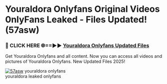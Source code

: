 # Youraldora Onlyfans Original Videos 0nlyFans Leaked - Files Updated! (57asw)

<h3>🔴 CLICK HERE 🌐==►► <a href="https://tinyurl.com/3hn5wdd3" rel="nofollow">Youraldora Onlyfans Updated Files</a></h3>

Get Youraldora Onlyfans and all content. Now you can access all videos and pictures of Youraldora Onlyfans. New Updated Files 2025!

[![57asw](https://i.imgur.com/4HnBqBT.gif)](https://tinyurl.com/3hn5wdd3)
youraldora onlyfans<br>
youraldora leaked onlyfans